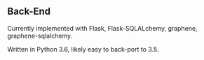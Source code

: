 ## Back-End

Currently implemented with Flask, Flask-SQLALchemy, graphene,
graphene-sqlalchemy.

Written in Python 3.6, likely easy to back-port to 3.5.
